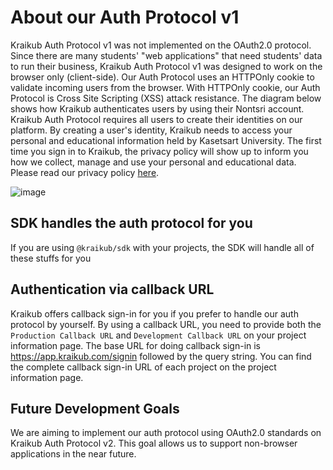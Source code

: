 # About our Auth Protocol v1

Kraikub Auth Protocol v1 was not implemented on the OAuth2.0 protocol. Since there are many students' "web applications" that need students' 
data to run their business, Kraikub Auth Protocol v1 was designed to work on the browser only (client-side). Our Auth Protocol uses an HTTPOnly 
cookie to validate incoming users from the browser. With HTTPOnly cookie, our Auth Protocol is Cross Site Scripting (XSS) attack resistance. 
The diagram below shows how Kraikub authenticates users by using their Nontsri account. Kraikub Auth Protocol requires all users to create their
identities on our platform. By creating a user's identity, Kraikub needs to access your personal and educational information held by Kasetsart University. 
The first time you sign in to Kraikub, the privacy policy will show up to inform you how we collect, manage and use your personal and educational data. 
Please read our privacy policy [here](#).

![image](https://user-images.githubusercontent.com/62375505/192435747-e304bcd6-9012-4e0a-978b-036906a6e496.png)

## SDK handles the auth protocol for you

If you are using `@kraikub/sdk` with your projects, the SDK will handle all of these stuffs for you

## Authentication via callback URL 

Kraikub offers callback sign-in for you if you prefer to handle our auth protocol by yourself. By using a callback URL, you need to provide both the 
`Production Callback URL` and `Development Callback URL` on your project information page. The base URL for doing callback sign-in is 
https://app.kraikub.com/signin followed by the query string. You can find the complete callback sign-in URL of each project on the project information page.

## Future Development Goals

We are aiming to implement our auth protocol using OAuth2.0 standards on Kraikub Auth Protocol v2. This goal allows us to support non-browser applications 
in the near future.
